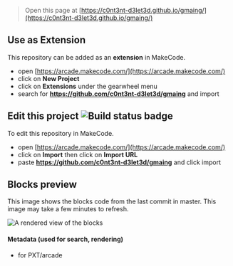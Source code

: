  


> Open this page at [https://c0nt3nt-d3let3d.github.io/gmaing/](https://c0nt3nt-d3let3d.github.io/gmaing/)

## Use as Extension

This repository can be added as an **extension** in MakeCode.

* open [https://arcade.makecode.com/](https://arcade.makecode.com/)
* click on **New Project**
* click on **Extensions** under the gearwheel menu
* search for **https://github.com/c0nt3nt-d3let3d/gmaing** and import

## Edit this project ![Build status badge](https://github.com/c0nt3nt-d3let3d/gmaing/workflows/MakeCode/badge.svg)

To edit this repository in MakeCode.

* open [https://arcade.makecode.com/](https://arcade.makecode.com/)
* click on **Import** then click on **Import URL**
* paste **https://github.com/c0nt3nt-d3let3d/gmaing** and click import

## Blocks preview

This image shows the blocks code from the last commit in master.
This image may take a few minutes to refresh.

![A rendered view of the blocks](https://github.com/c0nt3nt-d3let3d/gmaing/raw/master/.github/makecode/blocks.png)

#### Metadata (used for search, rendering)

* for PXT/arcade
<script src="https://makecode.com/gh-pages-embed.js"></script><script>makeCodeRender("{{ site.makecode.home_url }}", "{{ site.github.owner_name }}/{{ site.github.repository_name }}");</script>
